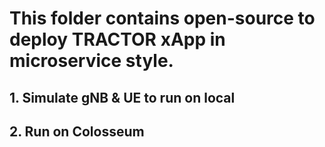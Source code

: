 # This folder contains open-source to deploy TRACTOR xApp in microservice style.

## 1. Simulate gNB & UE to run on local

## 2. Run on Colosseum
